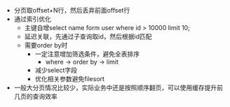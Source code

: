 - 分页取offset+N行，然后丢弃前面offset行
- 通过索引优化
	- 主键自增select name form user where id > 10000 limit 10;
	- 延迟关联，先通过子查询取id，然后根据id匹配
	- 需要order by时
		- 一定注意增加筛选条件，避免全表排序
			- where -> order by -> limit
		- 减少select字段
		- 优化相关参数避免filesort
- 一般大分页情况比较少，实际业务中还是按照顺序翻页，可以使用缓存提升前几页的查询效率